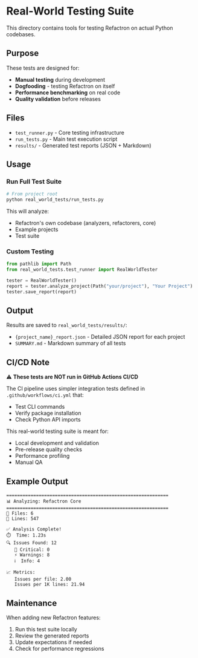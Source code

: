 # Real-World Testing Suite

This directory contains tools for testing Refactron on actual Python codebases.

## Purpose

These tests are designed for:
- **Manual testing** during development
- **Dogfooding** - testing Refactron on itself
- **Performance benchmarking** on real code
- **Quality validation** before releases

## Files

- `test_runner.py` - Core testing infrastructure
- `run_tests.py` - Main test execution script
- `results/` - Generated test reports (JSON + Markdown)

## Usage

### Run Full Test Suite

```bash
# From project root
python real_world_tests/run_tests.py
```

This will analyze:
- Refactron's own codebase (analyzers, refactorers, core)
- Example projects
- Test suite

### Custom Testing

```python
from pathlib import Path
from real_world_tests.test_runner import RealWorldTester

tester = RealWorldTester()
report = tester.analyze_project(Path("your/project"), "Your Project")
tester.save_report(report)
```

## Output

Results are saved to `real_world_tests/results/`:
- `{project_name}_report.json` - Detailed JSON report for each project
- `SUMMARY.md` - Markdown summary of all tests

## CI/CD Note

⚠️ **These tests are NOT run in GitHub Actions CI/CD**

The CI pipeline uses simpler integration tests defined in `.github/workflows/ci.yml` that:
- Test CLI commands
- Verify package installation
- Check Python API imports

This real-world testing suite is meant for:
- Local development and validation
- Pre-release quality checks
- Performance profiling
- Manual QA

## Example Output

```
============================================================
📊 Analyzing: Refactron Core
============================================================
📁 Files: 6
📝 Lines: 547

✅ Analysis Complete!
⏱️  Time: 1.23s
🔍 Issues Found: 12
   🔴 Critical: 0
   ⚡ Warnings: 8
   ℹ️  Info: 4

📈 Metrics:
   Issues per file: 2.00
   Issues per 1K lines: 21.94
```

## Maintenance

When adding new Refactron features:
1. Run this test suite locally
2. Review the generated reports
3. Update expectations if needed
4. Check for performance regressions

